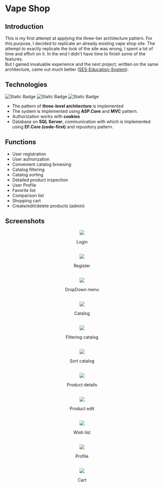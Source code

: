# Vape Shop

## Introduction
This is my first attempt at applying the three-tier architecture pattern. For this purpose, I decided to replicate an already existing vape shop site. The attempt to exactly replicate the look of the site was wrong, I spent a lot of time and effort on it. In the end I didn't have time to finish some of the features. <br/>
But I gained invaluable experience and the next project, written on the same architecture, came out much better (<a href="https://github.com/ApachUSA/SES-Education-System">SES-Education-System</a>).

## Technologies
![Static Badge](https://img.shields.io/badge/ASP.NET-badge?style=for-the-badge&logo=.net&color=%23292929)
![Static Badge](https://img.shields.io/badge/EF.Core-badge?style=for-the-badge&logo=db&color=%23292929)
![Static Badge](https://img.shields.io/badge/SQL-badge?style=for-the-badge&logo=sql%20server&color=%23292929)


- The pattern of **three-level architecture** is implemented
- The system is implemented using **ASP.Core** and **MVC** pattern.
- Authorization works with **cookies**
- Database on **SQL Server**, communication with which is implemented using **EF.Core (code-first)** and repository pattern.

## Functions
- User registration
- User authorization
- Convenient catalog browsing
- Catalog filtering
- Catalog sorting
- Detailed product inspection
- User Profile
- Favorite list
- Comparison list
- Shopping cart
- Create/edit/delete products (admin)

## Screenshots
<div align="center">
  <img src="/VapeShop.Domain/Screenshots/Login.png"/>
  <p>Login</p>
  <br/>
</div>
<div align="center">
  <img src="/VapeShop.Domain/Screenshots/Register.png"/>
  <p>Register</p>
  <br/>
</div>
<div align="center">
  <img src="/VapeShop.Domain/Screenshots/DropDownMenu.png"/>
  <p>DropDown menu</p>
  <br/>
</div>
<div align="center">
  <img src="/VapeShop.Domain/Screenshots/Catalog.png"/>
  <p>Catalog</p>
  <br/>
</div>
<div align="center">
  <img src="/VapeShop.Domain/Screenshots/FilteringCatalog.png"/>
  <p>Filtering catalog</p>
  <br/>
</div>
<div align="center">
  <img src="/VapeShop.Domain/Screenshots/SortCatalog.png"/>
  <p>Sort catalog</p>
  <br/>
</div>
<div align="center">
  <img src="/VapeShop.Domain/Screenshots/ProductDetails.png"/>
  <p>Product details</p>
  <br/>
</div>
<div align="center">
  <img src="/VapeShop.Domain/Screenshots/ProductEdit.png"/>
  <p>Product edit</p>
  <br/>
</div>
<div align="center">
  <img src="/VapeShop.Domain/Screenshots/WishList.png"/>
  <p>Wish list</p>
  <br/>
</div>
<div align="center">
  <img src="/VapeShop.Domain/Screenshots/Profile.png"/>
  <p>Profile</p>
  <br/>
</div>
<div align="center">
  <img src="/VapeShop.Domain/Screenshots/Cart.png"/>
  <p>Cart</p>
  <br/>
</div>



